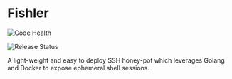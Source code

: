 # Fishler

![Code Health](https://github.com/archimoebius/fishler/actions/workflows/golang.yml/badge.svg)

![Release Status](https://github.com/archimoebius/fishler/actions/workflows/goreleaser.yml/badge.svg)

A light-weight and easy to deploy SSH honey-pot which leverages Golang and Docker to expose ephemeral shell sessions.